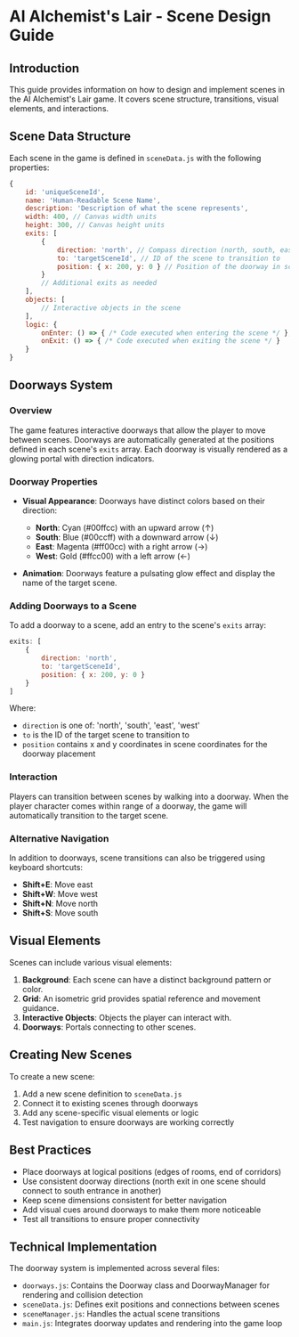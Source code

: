 # AI Alchemist's Lair - Scene Design Guide

## Introduction
This guide provides information on how to design and implement scenes in the AI Alchemist's Lair game. It covers scene structure, transitions, visual elements, and interactions.

## Scene Data Structure
Each scene in the game is defined in `sceneData.js` with the following properties:

```javascript
{
    id: 'uniqueSceneId',
    name: 'Human-Readable Scene Name',
    description: 'Description of what the scene represents',
    width: 400, // Canvas width units
    height: 300, // Canvas height units
    exits: [
        { 
            direction: 'north', // Compass direction (north, south, east, west)
            to: 'targetSceneId', // ID of the scene to transition to
            position: { x: 200, y: 0 } // Position of the doorway in scene coordinates
        }
        // Additional exits as needed
    ],
    objects: [
        // Interactive objects in the scene
    ],
    logic: {
        onEnter: () => { /* Code executed when entering the scene */ },
        onExit: () => { /* Code executed when exiting the scene */ }
    }
}
```

## Doorways System

### Overview
The game features interactive doorways that allow the player to move between scenes. Doorways are automatically generated at the positions defined in each scene's `exits` array. Each doorway is visually rendered as a glowing portal with direction indicators.

### Doorway Properties
- **Visual Appearance**: Doorways have distinct colors based on their direction:
  - **North**: Cyan (#00ffcc) with an upward arrow (↑)
  - **South**: Blue (#00ccff) with a downward arrow (↓)
  - **East**: Magenta (#ff00cc) with a right arrow (→)
  - **West**: Gold (#ffcc00) with a left arrow (←)

- **Animation**: Doorways feature a pulsating glow effect and display the name of the target scene.

### Adding Doorways to a Scene
To add a doorway to a scene, add an entry to the scene's `exits` array:

```javascript
exits: [
    { 
        direction: 'north', 
        to: 'targetSceneId', 
        position: { x: 200, y: 0 } 
    }
]
```

Where:
- `direction` is one of: 'north', 'south', 'east', 'west'
- `to` is the ID of the target scene to transition to
- `position` contains x and y coordinates in scene coordinates for the doorway placement

### Interaction
Players can transition between scenes by walking into a doorway. When the player character comes within range of a doorway, the game will automatically transition to the target scene.

### Alternative Navigation
In addition to doorways, scene transitions can also be triggered using keyboard shortcuts:
- **Shift+E**: Move east
- **Shift+W**: Move west
- **Shift+N**: Move north
- **Shift+S**: Move south

## Visual Elements
Scenes can include various visual elements:

1. **Background**: Each scene can have a distinct background pattern or color.
2. **Grid**: An isometric grid provides spatial reference and movement guidance.
3. **Interactive Objects**: Objects the player can interact with.
4. **Doorways**: Portals connecting to other scenes.

## Creating New Scenes
To create a new scene:

1. Add a new scene definition to `sceneData.js`
2. Connect it to existing scenes through doorways
3. Add any scene-specific visual elements or logic
4. Test navigation to ensure doorways are working correctly

## Best Practices
- Place doorways at logical positions (edges of rooms, end of corridors)
- Use consistent doorway directions (north exit in one scene should connect to south entrance in another)
- Keep scene dimensions consistent for better navigation
- Add visual cues around doorways to make them more noticeable
- Test all transitions to ensure proper connectivity

## Technical Implementation
The doorway system is implemented across several files:
- `doorways.js`: Contains the Doorway class and DoorwayManager for rendering and collision detection
- `sceneData.js`: Defines exit positions and connections between scenes
- `sceneManager.js`: Handles the actual scene transitions
- `main.js`: Integrates doorway updates and rendering into the game loop
